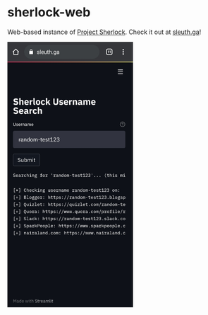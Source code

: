 # sherlock-web
Web-based instance of [Project Sherlock](https://github.com/sherlock-project/sherlock). Check it out at [sleuth.ga](https://www.sleuth.ga)!

<img src="demo.png" height="600"/>

